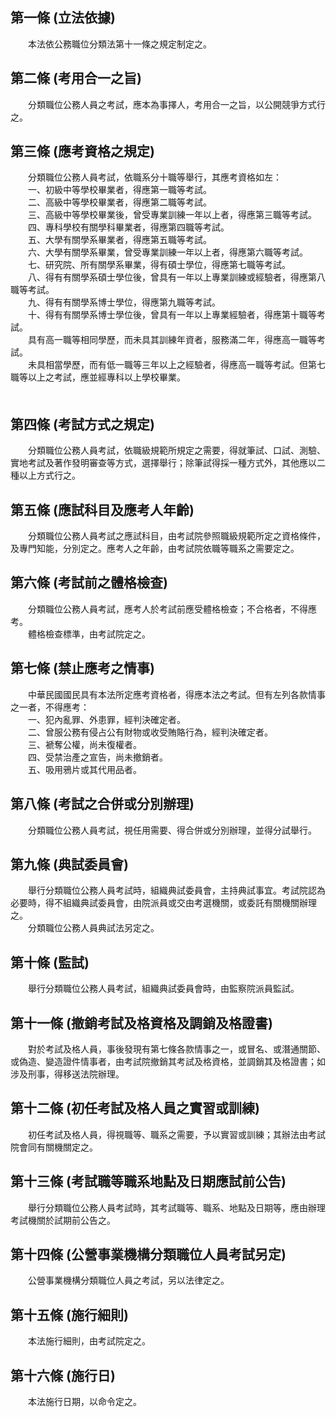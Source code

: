 第一條 (立法依據)
-----------------
　　本法依公務職位分類法第十一條之規定制定之。  


第二條 (考用合一之旨)
---------------------
　　分類職位公務人員之考試，應本為事擇人，考用合一之旨，以公開競爭方式行之。  


第三條 (應考資格之規定)
-----------------------
　　分類職位公務人員考試，依職系分十職等舉行，其應考資格如左：  
　　一、初級中等學校畢業者，得應第一職等考試。  
　　二、高級中等學校畢業者，得應第二職等考試。  
　　三、高級中等學校畢業後，曾受專業訓練一年以上者，得應第三職等考試。  
　　四、專科學校有關學科畢業者，得應第四職等考試。  
　　五、大學有關學系畢業者，得應第五職等考試。  
　　六、大學有關學系畢業，曾受專業訓練一年以上者，得應第六職等考試。  
　　七、研究院、所有關學系畢業，得有碩士學位，得應第七職等考試。  
　　八、得有有關學系碩士學位後，曾具有一年以上專業訓練或經驗者，得應第八職等考試。  
　　九、得有有關學系博士學位，得應第九職等考試。  
　　十、得有有關學系博士學位後，曾具有一年以上專業經驗者，得應第十職等考試。  
　　具有高一職等相同學歷，而未具其訓練年資者，服務滿二年，得應高一職等考試。  
　　未具相當學歷，而有低一職等三年以上之經驗者，得應高一職等考試。但第七職等以上之考試，應並經專科以上學校畢業。  
　　  


第四條 (考試方式之規定)
-----------------------
　　分類職位公務人員考試，依職級規範所規定之需要，得就筆試、口試、測驗、實地考試及著作發明審查等方式，選擇舉行；除筆試得採一種方式外，其他應以二種以上方式行之。  


第五條 (應試科目及應考人年齡)
-----------------------------
　　分類職位公務人員考試之應試科目，由考試院參照職級規範所定之資格條件，及專門知能，分別定之。應考人之年齡，由考試院依職等職系之需要定之。  


第六條 (考試前之體格檢查)
-------------------------
　　分類職位公務人員考試，應考人於考試前應受體格檢查；不合格者，不得應考。  
　　體格檢查標準，由考試院定之。  


第七條 (禁止應考之情事)
-----------------------
　　中華民國國民具有本法所定應考資格者，得應本法之考試。但有左列各款情事之一者，不得應考：  
　　一、犯內亂罪、外患罪，經判決確定者。  
　　二、曾服公務有侵占公有財物或收受賄賂行為，經判決確定者。  
　　三、褫奪公權，尚未復權者。  
　　四、受禁治產之宣告，尚未撤銷者。  
　　五、吸用鴉片或其代用品者。  


第八條 (考試之合併或分別辦理)
-----------------------------
　　分類職位公務人員考試，視任用需要、得合併或分別辦理，並得分試舉行。  


第九條 (典試委員會)
-------------------
　　舉行分類職位公務人員考試時，組織典試委員會，主持典試事宜。考試院認為必要時，得不組織典試委員會，由院派員或交由考選機關，或委託有關機關辦理之。  
　　分類職位公務人員典試法另定之。  


第十條 (監試)
-------------
　　舉行分類職位公務人員考試，組織典試委員會時，由監察院派員監試。  


第十一條 (撤銷考試及格資格及調銷及格證書)
-----------------------------------------
　　對於考試及格人員，事後發現有第七條各款情事之一，或冒名、或潛通關節、或偽造、變造證件情事者，由考試院撤銷其考試及格資格，並調銷其及格證書；如涉及刑事，得移送法院辦理。  


第十二條 (初任考試及格人員之實習或訓練)
---------------------------------------
　　初任考試及格人員，得視職等、職系之需要，予以實習或訓練；其辦法由考試院會同有關機關定之。  


第十三條 (考試職等職系地點及日期應試前公告)
-------------------------------------------
　　舉行分類職位公務人員考試時，其考試職等、職系、地點及日期等，應由辦理考試機關於試期前公告之。  


第十四條 (公營事業機構分類職位人員考試另定)
-------------------------------------------
　　公營事業機構分類職位人員之考試，另以法律定之。  


第十五條 (施行細則)
-------------------
　　本法施行細則，由考試院定之。  


第十六條 (施行日)
-----------------
　　本法施行日期，以命令定之。